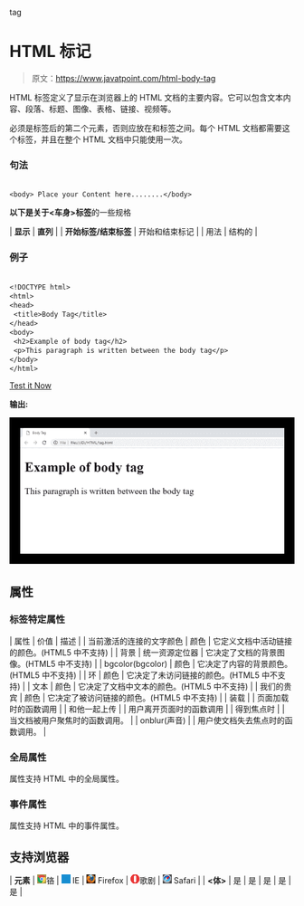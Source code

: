 tag <link href="../Styles/Style.css" type="text/css" rel="stylesheet">

# HTML 标记

> 原文：<https://www.javatpoint.com/html-body-tag>

HTML 标签定义了显示在浏览器上的 HTML 文档的主要内容。它可以包含文本内容、段落、标题、图像、表格、链接、视频等。

必须是标签后的第二个元素，否则应放在和标签之间。每个 HTML 文档都需要这个标签，并且在整个 HTML 文档中只能使用一次。

### 句法

```

<body> Place your Content here........</body>

```

**以下是关于<车身>标签**的一些规格

| **显示** | **直列** |
| **开始标签/结束标签** | 开始和结束标记 |
| 用法 | 结构的 |

### 例子

```

<!DOCTYPE html>
<html>
<head>
 <title>Body Tag</title>
</head>
<body>
 <h2>Example of body tag</h2>
 <p>This paragraph is written between the body tag</p>
</body>
</html>

```

[Test it Now](https://www.javatpoint.com/oprweb/test.jsp?filename=HTMLbodytag)

**输出:**

![HTML body tag](img/96d74697511dd6a0b9119031f0cba888.png)

## 属性

### 标签特定属性

| 属性 | 价值 | 描述 |
| 当前激活的连接的文字颜色 | 颜色 | 它定义文档中活动链接的颜色。(HTML5 中不支持) |
| 背景 | 统一资源定位器 | 它决定了文档的背景图像。(HTML5 中不支持) |
| bgcolor(bgcolor) | 颜色 | 它决定了内容的背景颜色。(HTML5 中不支持) |
| 环 | 颜色 | 它决定了未访问链接的颜色。(HTML5 中不支持) |
| 文本 | 颜色 | 它决定了文档中文本的颜色。(HTML5 中不支持) |
| 我们的贵宾 | 颜色 | 它决定了被访问链接的颜色。(HTML5 中不支持) |
| 装载 |  | 页面加载时的函数调用 |
| 和他一起上传 |  | 用户离开页面时的函数调用 |
| 得到焦点时 |  | 当文档被用户聚焦时的函数调用。 |
| onblur(声音) |  | 用户使文档失去焦点时的函数调用。 |

### 全局属性

属性支持 HTML 中的全局属性。

### 事件属性

属性支持 HTML 中的事件属性。

## 支持浏览器

| **元素** | ![chrome browser](img/4fbdc93dc2016c5049ed108e7318df19.png)铬 | ![ie browser](img/83dd23df1fe8373fd5bf054b2c1dd88b.png) IE | ![firefox browser](img/4f001fff393888a8a807ed29b28145d1.png) Firefox | ![opera browser](img/6cad4a592cc69a052056a0577b4aac65.png)歌剧 | ![safari browser](img/a0f6a9711a92203c5dc5c127fe9c9fca.png) Safari |
| **<体>** | 是 | 是 | 是 | 是 | 是 |